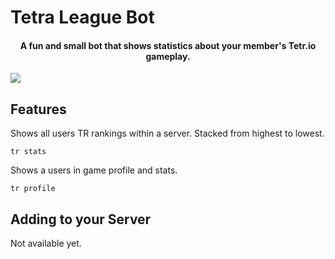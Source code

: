 # Tetra League Bot

<h4 align="center">A fun and small bot that shows statistics about your member's Tetr.io gameplay.</h4>

![](images/game.PNG)


## Features

Shows all users TR rankings within a server. Stacked from highest to lowest.
```shell
tr stats
```
Shows a users in game profile and stats.
```shell
tr profile
```

## Adding to your Server

Not available yet.
